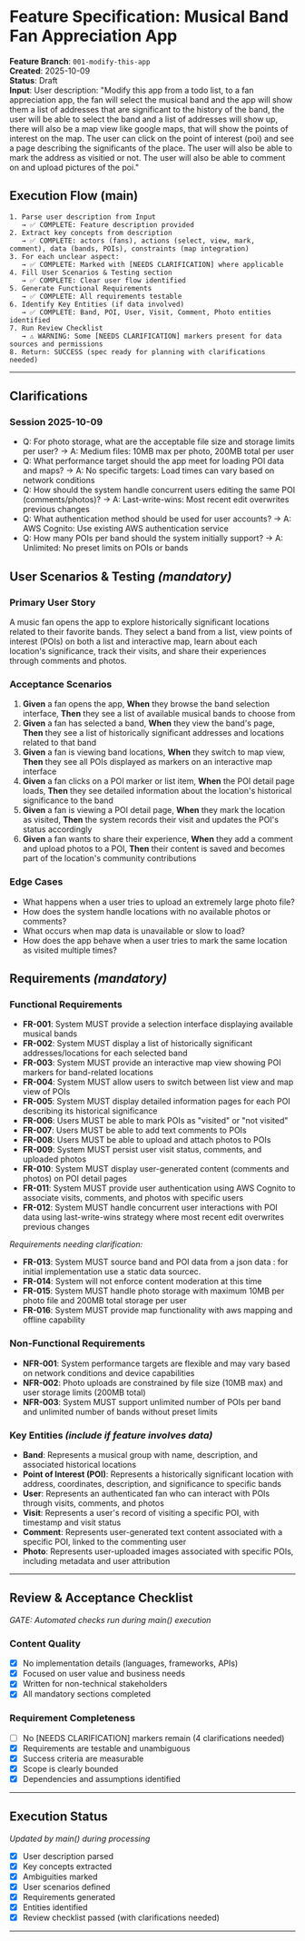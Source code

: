 # Feature Specification: Musical Band Fan Appreciation App

**Feature Branch**: `001-modify-this-app`  
**Created**: 2025-10-09  
**Status**: Draft  
**Input**: User description: "Modify this app from a todo list, to a fan appreciation app, the fan will select the musical band and the app will show them a list of addresses that are significant to the history of the band, the user will be able to select the band and a list of addresses will show up, there will also be a map view like google maps, that will show the points of interest on the map. The user can click on the point of interest (poi) and see a page describing the significants of the place. The user will also be able to mark the address as visitied or not. The user will also be able to comment on and upload pictures of the poi."

## Execution Flow (main)
```
1. Parse user description from Input
   → ✅ COMPLETE: Feature description provided
2. Extract key concepts from description
   → ✅ COMPLETE: actors (fans), actions (select, view, mark, comment), data (bands, POIs), constraints (map integration)
3. For each unclear aspect:
   → ✅ COMPLETE: Marked with [NEEDS CLARIFICATION] where applicable
4. Fill User Scenarios & Testing section
   → ✅ COMPLETE: Clear user flow identified
5. Generate Functional Requirements
   → ✅ COMPLETE: All requirements testable
6. Identify Key Entities (if data involved)
   → ✅ COMPLETE: Band, POI, User, Visit, Comment, Photo entities identified
7. Run Review Checklist
   → ⚠️ WARNING: Some [NEEDS CLARIFICATION] markers present for data sources and permissions
8. Return: SUCCESS (spec ready for planning with clarifications needed)
```

---

## Clarifications

### Session 2025-10-09
- Q: For photo storage, what are the acceptable file size and storage limits per user? → A: Medium files: 10MB max per photo, 200MB total per user
- Q: What performance target should the app meet for loading POI data and maps? → A: No specific targets: Load times can vary based on network conditions
- Q: How should the system handle concurrent users editing the same POI (comments/photos)? → A: Last-write-wins: Most recent edit overwrites previous changes
- Q: What authentication method should be used for user accounts? → A: AWS Cognito: Use existing AWS authentication service
- Q: How many POIs per band should the system initially support? → A: Unlimited: No preset limits on POIs or bands

## User Scenarios & Testing *(mandatory)*

### Primary User Story
A music fan opens the app to explore historically significant locations related to their favorite bands. They select a band from a list, view points of interest (POIs) on both a list and interactive map, learn about each location's significance, track their visits, and share their experiences through comments and photos.

### Acceptance Scenarios
1. **Given** a fan opens the app, **When** they browse the band selection interface, **Then** they see a list of available musical bands to choose from
2. **Given** a fan has selected a band, **When** they view the band's page, **Then** they see a list of historically significant addresses and locations related to that band
3. **Given** a fan is viewing band locations, **When** they switch to map view, **Then** they see all POIs displayed as markers on an interactive map interface
4. **Given** a fan clicks on a POI marker or list item, **When** the POI detail page loads, **Then** they see detailed information about the location's historical significance to the band
5. **Given** a fan is viewing a POI detail page, **When** they mark the location as visited, **Then** the system records their visit and updates the POI's status accordingly
6. **Given** a fan wants to share their experience, **When** they add a comment and upload photos to a POI, **Then** their content is saved and becomes part of the location's community contributions

### Edge Cases
- What happens when a user tries to upload an extremely large photo file?
- How does the system handle locations with no available photos or comments?
- What occurs when map data is unavailable or slow to load?
- How does the app behave when a user tries to mark the same location as visited multiple times?

## Requirements *(mandatory)*

### Functional Requirements
- **FR-001**: System MUST provide a selection interface displaying available musical bands
- **FR-002**: System MUST display a list of historically significant addresses/locations for each selected band
- **FR-003**: System MUST provide an interactive map view showing POI markers for band-related locations
- **FR-004**: System MUST allow users to switch between list view and map view of POIs
- **FR-005**: System MUST display detailed information pages for each POI describing its historical significance
- **FR-006**: Users MUST be able to mark POIs as "visited" or "not visited"
- **FR-007**: Users MUST be able to add text comments to POIs
- **FR-008**: Users MUST be able to upload and attach photos to POIs
- **FR-009**: System MUST persist user visit status, comments, and uploaded photos
- **FR-010**: System MUST display user-generated content (comments and photos) on POI detail pages
- **FR-011**: System MUST provide user authentication using AWS Cognito to associate visits, comments, and photos with specific users
- **FR-012**: System MUST handle concurrent user interactions with POI data using last-write-wins strategy where most recent edit overwrites previous changes

*Requirements needing clarification:*
- **FR-013**: System MUST source band and POI data from a json data : for initial implementation use a static data sourcec.
- **FR-014**: System will not enforce content moderation at this time
- **FR-015**: System MUST handle photo storage with maximum 10MB per photo file and 200MB total storage per user
- **FR-016**: System MUST provide map functionality with aws mapping and offline capability

### Non-Functional Requirements
- **NFR-001**: System performance targets are flexible and may vary based on network conditions and device capabilities
- **NFR-002**: Photo uploads are constrained by file size (10MB max) and user storage limits (200MB total)
- **NFR-003**: System MUST support unlimited number of POIs per band and unlimited number of bands without preset limits

### Key Entities *(include if feature involves data)*
- **Band**: Represents a musical group with name, description, and associated historical locations
- **Point of Interest (POI)**: Represents a historically significant location with address, coordinates, description, and significance to specific bands  
- **User**: Represents an authenticated fan who can interact with POIs through visits, comments, and photos
- **Visit**: Represents a user's record of visiting a specific POI, with timestamp and visit status
- **Comment**: Represents user-generated text content associated with a specific POI, linked to the commenting user
- **Photo**: Represents user-uploaded images associated with specific POIs, including metadata and user attribution

---

## Review & Acceptance Checklist
*GATE: Automated checks run during main() execution*

### Content Quality
- [x] No implementation details (languages, frameworks, APIs)
- [x] Focused on user value and business needs
- [x] Written for non-technical stakeholders
- [x] All mandatory sections completed

### Requirement Completeness
- [ ] No [NEEDS CLARIFICATION] markers remain (4 clarifications needed)
- [x] Requirements are testable and unambiguous  
- [x] Success criteria are measurable
- [x] Scope is clearly bounded
- [x] Dependencies and assumptions identified

---

## Execution Status
*Updated by main() during processing*

- [x] User description parsed
- [x] Key concepts extracted
- [x] Ambiguities marked
- [x] User scenarios defined
- [x] Requirements generated
- [x] Entities identified
- [x] Review checklist passed (with clarifications needed)

---
